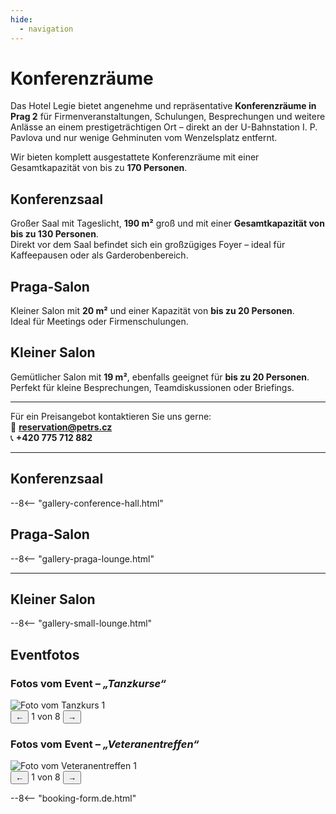 ```yaml
---
hide:
  - navigation
---
```


# **Konferenzräume**

Das Hotel Legie bietet angenehme und repräsentative **Konferenzräume in Prag 2** für Firmenveranstaltungen, Schulungen, Besprechungen und weitere Anlässe an einem prestigeträchtigen Ort – direkt an der U-Bahnstation I. P. Pavlova und nur wenige Gehminuten vom Wenzelsplatz entfernt.

Wir bieten komplett ausgestattete Konferenzräume mit einer Gesamtkapazität von bis zu **170 Personen**.

## Konferenzsaal

Großer Saal mit Tageslicht, **190 m²** groß und mit einer **Gesamtkapazität von bis zu 130 Personen**.  
Direkt vor dem Saal befindet sich ein großzügiges Foyer – ideal für Kaffeepausen oder als Garderobenbereich.

## Praga-Salon

Kleiner Salon mit **20 m²** und einer Kapazität von **bis zu 20 Personen**.  
Ideal für Meetings oder Firmenschulungen.

## Kleiner Salon

Gemütlicher Salon mit **19 m²**, ebenfalls geeignet für **bis zu 20 Personen**.  
Perfekt für kleine Besprechungen, Teamdiskussionen oder Briefings.

---

Für ein Preisangebot kontaktieren Sie uns gerne:  
📧 **[reservation@petrs.cz](mailto:reservation@petrs.cz)**  
📞 **+420 775 712 882**

---

## Konferenzsaal

--8<-- "gallery-conference-hall.html"

## Praga-Salon

--8<-- "gallery-praga-lounge.html"

---

## Kleiner Salon

--8<-- "gallery-small-lounge.html"

## Eventfotos

### Fotos vom Event – *„Tanzkurse“*

<div class="gallery-slider" id="gallery-dance">
  <img src="/hotellegie/hotellegie/assets/akce/tanecni-kurz1.jpg" alt="Foto vom Tanzkurs 1">
  <div class="slider-controls">
    <button onclick="prevImage('gallery-dance')">←</button>
    <span id="gallery-dance-counter">1 von 8</span>
    <button onclick="nextImage('gallery-dance')">→</button>
  </div>
</div>

### Fotos vom Event – *„Veteranentreffen“*

<div class="gallery-slider" id="gallery-veterans">
  <img src="/hotellegie/hotellegie/assets/akce/veterani1.jpg" alt="Foto vom Veteranentreffen 1">
  <div class="slider-controls">
    <button onclick="prevImage('gallery-veterans')">←</button>
    <span id="gallery-veterans-counter">1 von 8</span>
    <button onclick="nextImage('gallery-veterans')">→</button>
  </div>
</div>

--8<-- "booking-form.de.html"